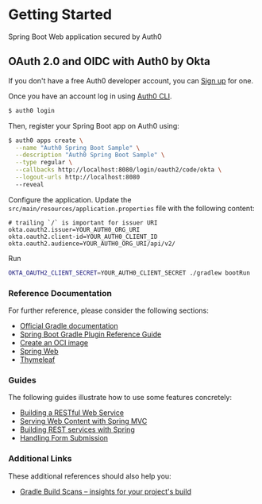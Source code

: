 # Getting Started

Spring Boot Web application secured by Auth0

## OAuth 2.0 and OIDC with Auth0 by Okta

If you don't have a free Auth0 developer account, you can [Sign up](https://auth0.com/signup) for one.

Once you have an account log in using [Auth0 CLI](https://github.com/auth0/auth0-cli#installation).

```bash
$ auth0 login
```

Then, register your Spring Boot app on Auth0 using:

```bash
$ auth0 apps create \
  --name "Auth0 Spring Boot Sample" \
  --description "Auth0 Spring Boot Sample" \
  --type regular \
  --callbacks http://localhost:8080/login/oauth2/code/okta \
  --logout-urls http://localhost:8080
  --reveal
```

Configure the application. Update the `src/main/resources/application.properties` file with the following content:

```properties
# trailing `/` is important for issuer URI
okta.oauth2.issuer=YOUR_AUTH0_ORG_URI
okta.oauth2.client-id=YOUR_AUTH0_CLIENT_ID
okta.oauth2.audience=YOUR_AUTH0_ORG_URI/api/v2/
```

Run 

```bash
OKTA_OAUTH2_CLIENT_SECRET=YOUR_AUTH0_CLIENT_SECRET ./gradlew bootRun
```

### Reference Documentation
For further reference, please consider the following sections:

* [Official Gradle documentation](https://docs.gradle.org)
* [Spring Boot Gradle Plugin Reference Guide](https://docs.spring.io/spring-boot/docs/3.0.4/gradle-plugin/reference/html/)
* [Create an OCI image](https://docs.spring.io/spring-boot/docs/3.0.4/gradle-plugin/reference/html/#build-image)
* [Spring Web](https://docs.spring.io/spring-boot/docs/3.0.4/reference/htmlsingle/#web)
* [Thymeleaf](https://docs.spring.io/spring-boot/docs/3.0.4/reference/htmlsingle/#web.servlet.spring-mvc.template-engines)

### Guides
The following guides illustrate how to use some features concretely:

* [Building a RESTful Web Service](https://spring.io/guides/gs/rest-service/)
* [Serving Web Content with Spring MVC](https://spring.io/guides/gs/serving-web-content/)
* [Building REST services with Spring](https://spring.io/guides/tutorials/rest/)
* [Handling Form Submission](https://spring.io/guides/gs/handling-form-submission/)

### Additional Links
These additional references should also help you:

* [Gradle Build Scans – insights for your project's build](https://scans.gradle.com#gradle)